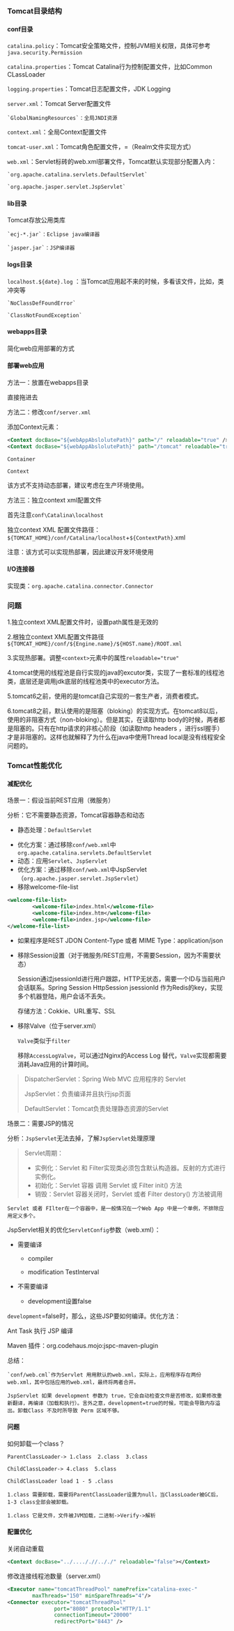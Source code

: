 ### Tomcat目录结构

#### conf目录

`catalina.policy`：Tomcat安全策略文件，控制JVM相关权限，具体可参考`java.security.Permission`

`catalina.properties`：Tomcat Catalina行为控制配置文件，比如Common CLassLoader

`logging.properties`：Tomcat日志配置文件，JDK Logging

`server.xml`：Tomcat Server配置文件

	`GlobalNamingResources`：全局JNDI资源

`context.xml`：全局Context配置文件

`tomcat-user.xml`：Tomcat角色配置文件，=（Realm文件实现方式）

`web.xml`：Servlet标砖的web.xml部署文件，Tomcat默认实现部分配置入内：

	`org.apache.catalina.servlets.DefaultServlet`
	
	`org.apache.jasper.servlet.JspServlet`

#### lib目录

Tomcat存放公用类库

	`ecj-*.jar`：Eclipse java编译器
	
	`jasper.jar`：JSP编译器

#### logs目录

`localhost.${date}.log`	：当Tomcat应用起不来的时候，多看该文件，比如，类冲突等

	`NoClassDefFoundError`
	
	`ClassNotFoundException`

#### webapps目录

简化web应用部署的方式

#### 部署web应用

方法一：放置在webapps目录

直接拖进去

方法二：修改`conf/server.xml`

添加Context元素：

```xml
<Context docBase="${webAppAbslolutePath}" path="/" reloadable="true" />
<Context docBase="${webAppAbslolutePath}" path="/tomcat" reloadable="true" />
```

`Container`

`Context`

该方式不支持动态部署，建议考虑在生产环境使用。

方法三：独立context xml配置文件

首先注意`conf\Catalina\localhost`

独立context XML 配置文件路径：`${TOMCAT_HOME}/conf/Catalina/localhost`+`${ContextPath}`.xml

注意：该方式可以实现热部署，因此建议开发环境使用

#### I/O连接器

实现类：`org.apache.catalina.connector.Connector`

### 问题

1.独立context XML配置文件时，设置path属性是无效的

2.根独立context XML配置文件路径`${TOMCAT_HOME}/conf/${Engine.name}/${HOST.name}/ROOT.xml`

3.实现热部署。调整`<context>`元素中的属性`reloadable="true"`

4.tomcat使用的线程池是自行实现的java的excutor类，实现了一套标准的线程池类，底层还是调用jdk底层的线程池类中的executor方法。

5.tomcat6之前，使用的是tomcat自己实现的一套生产者，消费者模式。

6.tomcat8之前，默认使用的是阻塞（bloking）的实现方式。在tomcat8以后，使用的非阻塞方式（non-bloking）。但是其实，在读取http body的时候，两者都是阻塞的。只有在http请求的非核心阶段（如读取http headers ，进行ssl握手）才是非阻塞的。这样也就解释了为什么在java中使用Thread local是没有线程安全问题的。

### Tomcat性能优化

#### 减配优化

场景一：假设当前REST应用（微服务）

分析：它不需要静态资源，Tomcat容器静态和动态

* 静态处理：`DefaultServlet`

- 优化方案：通过移除`conf/web.xml`中`org.apache.catalina.servlets.DefaultServlet`
- 动态：应用`Servlet`、`JspServlet`
- 优化方案：通过移除`conf/web.xml`中JspServlet（`org.apache.jasper.servlet.JspServlet`）
- 移除welcome-file-list

````xml
<welcome-file-list>
        <welcome-file>index.html</welcome-file>
        <welcome-file>index.htm</welcome-file>
        <welcome-file>index.jsp</welcome-file>
</welcome-file-list>
````

- 如果程序是REST JDON Content-Type 或者 MIME Type：application/json

- 移除Session设置（对于微服务/REST应用，不需要Session，因为不需要状态）

  Session通过jsessionId进行用户跟踪，HTTP无状态，需要一个ID与当前用户会话联系。Spring Session HttpSession jsessionId 作为Redis的key，实现多个机器登陆，用户会话不丢失。

  存储方法：Cokkie、URL重写、SSL

- 移除Valve（位于server.xml）

  `Valve`类似于`filter`

  移除`AccessLogValve`，可以通过Nginx的Access Log 替代，`Valve`实现都需要消耗Java应用的计算时间。

> DispatcherServlet：Spring Web MVC 应用程序的 Servlet
>
> JspServlet：负责编译并且执行jsp页面
>
> DefaultServlet：Tomcat负责处理静态资源的Servlet

 场景二：需要JSP的情况

分析：`JspServlet`无法去掉，了解`JspServlet`处理原理

> Servlet周期：
>
> - 实例化：Servlet 和 Filter实现类必须包含默认构造器。反射的方式进行实例化。
> - 初始化：Servlet 容器 调用 Servlet 或 Filter init() 方法
> - 销毁：Servlet 容器关闭时，Servlet 或者 Filter destory() 方法被调用

	Servlet 或者 FIlter在一个容器中，是一般情况在一个Web App 中是一个单例，不排除应用定义多个。

JspServlet相关的优化`ServletConfig`参数（web.xml）：

- 需要编译

  - compiler

  - modification TestInterval

- 不需要编译

  - development设置false

`development`=false时，那么，这些JSP要如何编译。优化方法：

Ant Task 执行 JSP 编译

Maven 插件：org.codehaus.mojo:jspc-maven-plugin

总结：

	`conf/web.cml`作为Servlet 用用默认的web.xml，实际上，应用程序存在两份web.xml，其中包括应用的web.xml，最终将两者合并。

	JspServlet 如果 development 参数为 true，它会自动检查文件是否修改，如果修改重新翻译，再编译（加载和执行）。言外之意，development=true的时候，可能会导致内存溢出。卸载Class 不及时所导致 Perm 区域不够。

#### 问题

如何卸载一个class？

	ParentClassLoader-> 1.class  2.class  3.class 

	ChildClassLoader-> 4.class  5.class

	ChildClassLoader load 1 - 5 .class

	1.class 需要卸载，需要将ParentClassLoader设置为null，当ClassLoader被GC后，1-3 class全部会被卸载。

	1.class 它是文件，文件被JVM加载，二进制->Verify->解析

#### 配置优化

关闭自动重载

```xml
<Context docBase="../...././/.././" reloadable="false"></Context>
```

修改连接线程池数量（server.xml）

```xml
<Executor name="tomcatThreadPool" namePrefix="catalina-exec-"
        maxThreads="150" minSpareThreads="4"/>
<Connector executor="tomcatThreadPool"
               port="8080" protocol="HTTP/1.1"
               connectionTimeout="20000"
               redirectPort="8443" />
```



